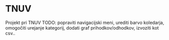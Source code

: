 # TNUV
Projekt pri TNUV
TODO: popraviti navigacijski meni, urediti barvo koledarja, omogočiti urejanje kategorij, dodati graf prihodkov/odhodkov, izvoziti kot csv..
